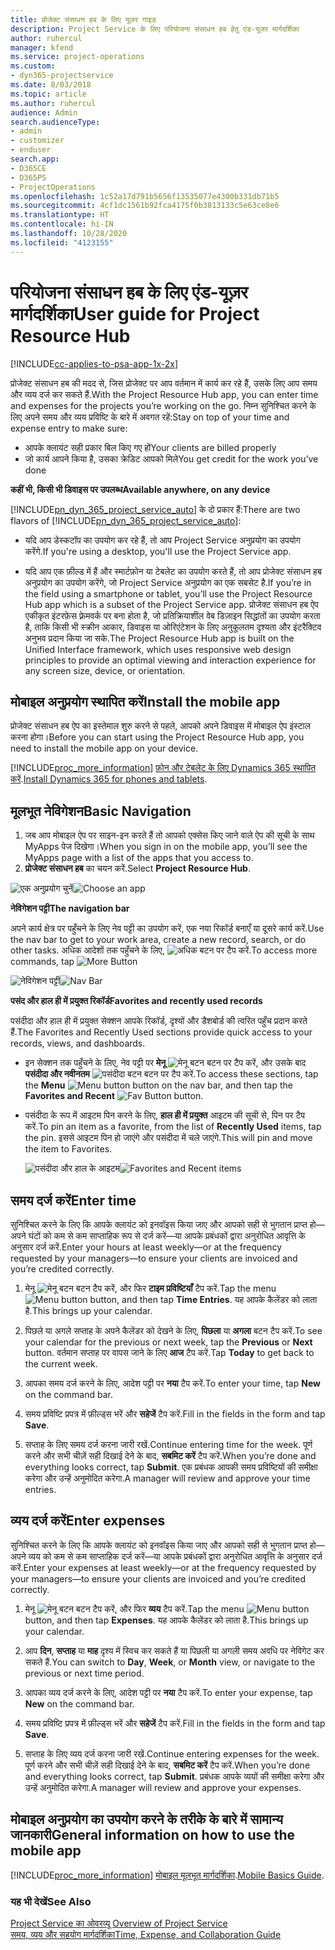 ```yaml
---
title: प्रोजेक्ट संसाधन हब के लिए यूज़र गाइड
description: Project Service के लिए परियोजना संसाधन हब हेतु एंड-यूज़र मार्गदर्शिका
author: ruhercul
manager: kfend
ms.service: project-operations
ms.custom:
- dyn365-projectservice
ms.date: 8/03/2018
ms.topic: article
ms.author: ruhercul
audience: Admin
search.audienceType:
- admin
- customizer
- enduser
search.app:
- D365CE
- D365PS
- ProjectOperations
ms.openlocfilehash: 1c52a17d791b5656f13535077e4300b331db71b5
ms.sourcegitcommit: 4cf1dc1561b92fca4175f0b3813133c5e63ce8e6
ms.translationtype: HT
ms.contentlocale: hi-IN
ms.lasthandoff: 10/28/2020
ms.locfileid: "4123155"
---
```

# <a name="user-guide-for-project-resource-hub"></a><span data-ttu-id="93442-103">परियोजना संसाधन हब के लिए एंड-यूज़र मार्गदर्शिका</span><span class="sxs-lookup"><span data-stu-id="93442-103">User guide for Project Resource Hub</span></span>

[!INCLUDE[cc-applies-to-psa-app-1x-2x](../includes/cc-applies-to-psa-app-1x-2x.md)]

<span data-ttu-id="93442-104">प्रोजेक्ट संसाधन हब की मदद से, जिस प्रोजेक्‍ट पर आप वर्तमान में कार्य कर रहे हैं, उसके लिए आप समय और व्यय दर्ज कर सकते हैं.</span><span class="sxs-lookup"><span data-stu-id="93442-104">With the Project Resource Hub app, you can enter time and expenses for the projects you’re working on the go.</span></span> <span data-ttu-id="93442-105">निम्न सुनिश्चित करने के लिए अपने समय और व्यय प्रविष्टि के बारे में अवगत रहें:</span><span class="sxs-lookup"><span data-stu-id="93442-105">Stay on top of your time and expense entry to make sure:</span></span>

- <span data-ttu-id="93442-106">आपके क्लायंट सही प्रकार बिल किए गए हों</span><span class="sxs-lookup"><span data-stu-id="93442-106">Your clients are billed properly</span></span>
- <span data-ttu-id="93442-107">जो कार्य आपने किया है, उसका क्रेडिट आपको मिले</span><span class="sxs-lookup"><span data-stu-id="93442-107">You get credit for the work you’ve done</span></span>

<span data-ttu-id="93442-108">**कहीं भी, किसी भी डिवाइस पर उपलब्ध**</span><span class="sxs-lookup"><span data-stu-id="93442-108">**Available anywhere, on any device**</span></span>

<span data-ttu-id="93442-109">[!INCLUDE[pn_dyn_365_project_service_auto](../includes/pn-dyn-365-project-service-auto.md)] के दो प्रकार हैं:</span><span class="sxs-lookup"><span data-stu-id="93442-109">There are two flavors of [!INCLUDE[pn_dyn_365_project_service_auto](../includes/pn-dyn-365-project-service-auto.md)]:</span></span> 

- <span data-ttu-id="93442-110">यदि आप डेस्कटॉप का उपयोग कर रहे हैं, तो आप Project Service अनुप्रयोग का उपयोग करेंगे.</span><span class="sxs-lookup"><span data-stu-id="93442-110">If you're using a desktop, you'll use the Project Service app.</span></span> 

- <span data-ttu-id="93442-111">यदि आप एक फ़ील्‍ड में हैं और स्मार्टफ़ोन या टेबलेट का उपयोग करते हैं, तो आप प्रोजेक्‍ट संसाधन हब अनुप्रयोग का उपयोग करेंगे, जो Project Service अनुप्रयोग का एक सबसेट है.</span><span class="sxs-lookup"><span data-stu-id="93442-111">If you’re in the field using a smartphone or tablet, you’ll use the Project Resource Hub app which is a subset of the Project Service  app.</span></span> <span data-ttu-id="93442-112">प्रोजेक्‍ट संसाधन हब ऐप एकीकृत इंटरफ़ेस फ़्रेमवर्क पर बना होता है, जो प्रतिक्रियाशील वेब डिज़ाइन सिद्धांतों का उपयोग करता है, ताकि किसी भी स्क्रीन आकार, डिवाइस या ओरिएंटेशन के लिए अनुकूलतम दृश्यता और इंटरैक्टिव अनुभव प्रदान किया जा सके.</span><span class="sxs-lookup"><span data-stu-id="93442-112">The Project Resource Hub app is built on the Unified Interface framework, which uses responsive web design principles to provide an optimal viewing and interaction experience for any screen size, device, or orientation.</span></span> 


## <a name="install-the-mobile-app"></a><span data-ttu-id="93442-113">मोबाइल अनुप्रयोग स्थापित करें</span><span class="sxs-lookup"><span data-stu-id="93442-113">Install the mobile app</span></span>
<span data-ttu-id="93442-114">प्रोजेक्ट संसाधन हब ऐप का इस्तेमाल शुरु करने से पहले, आपको अपने डिवाइस में मोबाइल ऐप इंस्टाल करना होगा।</span><span class="sxs-lookup"><span data-stu-id="93442-114">Before you can start using the Project Resource Hub app, you need to install the mobile app on your device.</span></span> 

[!INCLUDE[proc_more_information](../includes/proc-more-information.md)] <span data-ttu-id="93442-115">[फ़ोन और टेबलेट के लिए Dynamics 365 स्‍थापित करें](https://docs.microsoft.com/dynamics365/mobile-app/install-dynamics-365-for-phones-and-tablets).</span><span class="sxs-lookup"><span data-stu-id="93442-115">[Install Dynamics 365 for phones and tablets](https://docs.microsoft.com/dynamics365/mobile-app/install-dynamics-365-for-phones-and-tablets).</span></span>

## <a name="basic-navigation"></a><span data-ttu-id="93442-116">मूलभूत नेविगेशन</span><span class="sxs-lookup"><span data-stu-id="93442-116">Basic Navigation</span></span>
1.  <span data-ttu-id="93442-117">जब आप मोबाइल ऐप पर साइन-इन करते हैं तो आपको एक्सेस किए जाने वाले ऐप की सूची के साथ MyApps पेज दिखेगा।</span><span class="sxs-lookup"><span data-stu-id="93442-117">When you sign in on the mobile app, you’ll see the MyApps page with a list of the apps that you access to.</span></span> 
2.  <span data-ttu-id="93442-118">**प्रोजेक्‍ट संसाधन हब** का चयन करें.</span><span class="sxs-lookup"><span data-stu-id="93442-118">Select **Project Resource Hub**.</span></span>

<span data-ttu-id="93442-119">![एक अनुप्रयोग चुनें](media/chooseApp_1.png "एक अनुप्रयोग चुनें")</span><span class="sxs-lookup"><span data-stu-id="93442-119">![Choose an app](media/chooseApp_1.png "Choose an app")</span></span>

<span data-ttu-id="93442-120">**नेविगेशन पट्टी**</span><span class="sxs-lookup"><span data-stu-id="93442-120">**The navigation bar**</span></span>

<span data-ttu-id="93442-121">अपने कार्य क्षेत्र पर पहुँचने के लिए नेव पट्टी का उपयोग करें, एक नया रिकॉर्ड बनाएँ या दूसरे कार्य करें.</span><span class="sxs-lookup"><span data-stu-id="93442-121">Use the nav bar to get to your work area, create a new record, search, or do other tasks.</span></span> <span data-ttu-id="93442-122">अधिक आदेशों तक पहुँचने के लिए, ![अधिक बटन](media/MoreButton.png "अधिक बटन") पर टैप करें.</span><span class="sxs-lookup"><span data-stu-id="93442-122">To access more commands, tap ![More Button](media/MoreButton.png "More Button")</span></span>

<span data-ttu-id="93442-123">![नेविगेशन पट्टी](media/NavBar_2.png "नेविगेशन पट्टी")</span><span class="sxs-lookup"><span data-stu-id="93442-123">![Nav Bar](media/NavBar_2.png "Nav Bar")</span></span>

<span data-ttu-id="93442-124">**पसंद और हाल ही में प्रयुक्त रिकॉर्ड**</span><span class="sxs-lookup"><span data-stu-id="93442-124">**Favorites and recently used records**</span></span>

<span data-ttu-id="93442-125">पसंदीदा और हाल ही में प्रयुक्त सेक्शन आपके रिकॉर्ड, दृश्यों और डैशबोर्ड की त्वरित पहुँच प्रदान करते हैं.</span><span class="sxs-lookup"><span data-stu-id="93442-125">The Favorites and Recently Used sections provide quick access to your records, views, and dashboards.</span></span> 

- <span data-ttu-id="93442-126">इन सेक्शन तक पहुँचने के लिए, नेव पट्टी पर **मेनू** ![मेनू बटन](media/MenuButton.png "मेनू बटन") बटन पर टैप करें, और उसके बाद **पसंदीदा और नवीनतम** ![पसंदीदा बटन](media/FavButton.png "पसंदीदा बटन") बटन पर टैप करें.</span><span class="sxs-lookup"><span data-stu-id="93442-126">To access these sections, tap the **Menu** ![Menu button](media/MenuButton.png "Menu button") button on the nav bar, and then tap the **Favorites and Recent** ![Fav Button](media/FavButton.png "Fav Button") button.</span></span>

- <span data-ttu-id="93442-127">पसंदीदा के रूप में आइटम पिन करने के लिए, **हाल ही में प्रयुक्त** आइटम की सूची से, पिन पर टैप करें.</span><span class="sxs-lookup"><span data-stu-id="93442-127">To pin an item as a favorite, from the list of **Recently Used** items, tap the pin.</span></span> <span data-ttu-id="93442-128">इससे आइटम पिन हो जाएंगे और पसंदीदा में चले जाएंगे.</span><span class="sxs-lookup"><span data-stu-id="93442-128">This will pin and move the item to Favorites.</span></span>

  <span data-ttu-id="93442-129">![पसंदीदा और हाल के आइटम](media/Favs_3.png "पसंदीदा और हाल के आइटम")</span><span class="sxs-lookup"><span data-stu-id="93442-129">![Favorites and Recent items](media/Favs_3.png "Favorites and Recent items")</span></span>
 
## <a name="enter-time"></a><span data-ttu-id="93442-130">समय दर्ज करें</span><span class="sxs-lookup"><span data-stu-id="93442-130">Enter time</span></span>
<span data-ttu-id="93442-131">सुनिश्चित करने के लिए कि आपके क्लायंट को इनवॉइस किया जाए और आपको सही से भुगतान प्राप्त हो—अपने घंटों को कम से कम साप्ताहिक रूप से दर्ज करें—या आपके प्रबंधकों द्वारा अनुरोधित आवृत्ति के अनुसार दर्ज करें.</span><span class="sxs-lookup"><span data-stu-id="93442-131">Enter your hours at least weekly—or at the frequency requested by your managers—to ensure your clients are invoiced and you’re credited correctly.</span></span>

1. <span data-ttu-id="93442-132">मेनू ![मेनू बटन](media/MenuButton.png "मेनू बटन") बटन टैप करें, और फिर **टाइम प्रविष्टियाँ** टैप करें.</span><span class="sxs-lookup"><span data-stu-id="93442-132">Tap the menu ![Menu button](media/MenuButton.png "Menu button") button, and then tap **Time Entries**.</span></span> <span data-ttu-id="93442-133">यह आपके कैलेंडर को लाता है.</span><span class="sxs-lookup"><span data-stu-id="93442-133">This brings up your calendar.</span></span>

2. <span data-ttu-id="93442-134">पिछले या अगले सप्ताह के अपने कैलेंडर को देखने के लिए, **पिछला** या **अगला** बटन टैप करें.</span><span class="sxs-lookup"><span data-stu-id="93442-134">To see your calendar for the previous or next week, tap the **Previous** or **Next** button.</span></span> <span data-ttu-id="93442-135">वर्तमान सप्ताह पर वापस जाने के लिए **आज** टैप करें.</span><span class="sxs-lookup"><span data-stu-id="93442-135">Tap **Today** to get back to the current week.</span></span>

3. <span data-ttu-id="93442-136">आपका समय दर्ज करने के लिए, आदेश पट्टी पर **नया** टैप करें.</span><span class="sxs-lookup"><span data-stu-id="93442-136">To enter your time, tap **New** on the command bar.</span></span> 

4. <span data-ttu-id="93442-137">समय प्रविष्टि प्रपत्र में फ़ील्ड्स भरें और **सहेजें** टैप करें.</span><span class="sxs-lookup"><span data-stu-id="93442-137">Fill in the fields in the form and tap **Save**.</span></span>

5. <span data-ttu-id="93442-138">सप्ताह के लिए समय दर्ज करना जारी रखें.</span><span class="sxs-lookup"><span data-stu-id="93442-138">Continue entering time for the week.</span></span> <span data-ttu-id="93442-139">पूर्ण करने और सभी चीज़ें सही दिखाई देने के बाद, **सबमिट करें** टैप करें.</span><span class="sxs-lookup"><span data-stu-id="93442-139">When you’re done and everything looks correct, tap **Submit**.</span></span> <span data-ttu-id="93442-140">एक प्रबंधक आपकी समय प्रविष्टियों की समीक्षा करेगा और उन्हें अनुमोदित करेगा.</span><span class="sxs-lookup"><span data-stu-id="93442-140">A manager will review and approve your time entries.</span></span>

## <a name="enter-expenses"></a><span data-ttu-id="93442-141">व्यय दर्ज करें</span><span class="sxs-lookup"><span data-stu-id="93442-141">Enter expenses</span></span> 
<span data-ttu-id="93442-142">सुनिश्चित करने के लिए कि आपके क्लायंट को इनवॉइस किया जाए और आपको सही से भुगतान प्राप्त हो—अपने व्यय को कम से कम साप्ताहिक दर्ज करें—या आपके प्रबंधकों द्वारा अनुरोधित आवृत्ति के अनुसार दर्ज करें.</span><span class="sxs-lookup"><span data-stu-id="93442-142">Enter your expenses at least weekly—or at the frequency requested by your managers—to ensure your clients are invoiced and you’re credited correctly.</span></span>

1. <span data-ttu-id="93442-143">मेनू ![मेनू बटन](media/MenuButton.png "मेनू बटन") बटन टैप करें, और फिर **व्‍यय** टैप करें.</span><span class="sxs-lookup"><span data-stu-id="93442-143">Tap the menu ![Menu button](media/MenuButton.png "Menu button") button, and then tap **Expenses**.</span></span> <span data-ttu-id="93442-144">यह आपके कैलेंडर को लाता है.</span><span class="sxs-lookup"><span data-stu-id="93442-144">This brings up your calendar.</span></span>

2. <span data-ttu-id="93442-145">आप **दिन**, **सप्ताह** या **माह** दृश्य में स्विच कर सकते हैं या पिछली या अगली समय अवधि पर नेविगेट कर सकते हैं.</span><span class="sxs-lookup"><span data-stu-id="93442-145">You can switch to **Day**, **Week**, or **Month** view, or navigate to the previous or next time period.</span></span> 

3. <span data-ttu-id="93442-146">आपका व्‍यय दर्ज करने के लिए, आदेश पट्टी पर **नया** टैप करें.</span><span class="sxs-lookup"><span data-stu-id="93442-146">To enter your expense, tap **New** on the command bar.</span></span> 

4. <span data-ttu-id="93442-147">समय प्रविष्टि प्रपत्र में फ़ील्ड्स भरें और **सहेजें** टैप करें.</span><span class="sxs-lookup"><span data-stu-id="93442-147">Fill in the fields in the form and tap **Save**.</span></span>

5. <span data-ttu-id="93442-148">सप्ताह के लिए व्यय दर्ज करना जारी रखें.</span><span class="sxs-lookup"><span data-stu-id="93442-148">Continue entering expenses for the week.</span></span> <span data-ttu-id="93442-149">पूर्ण करने और सभी चीज़ें सही दिखाई देने के बाद, **सबमिट करें** टैप करें.</span><span class="sxs-lookup"><span data-stu-id="93442-149">When you’re done and everything looks correct, tap **Submit**.</span></span> <span data-ttu-id="93442-150">प्रबंधक आपके व्ययों की समीक्षा करेगा और उन्हें अनुमोदित करेगा.</span><span class="sxs-lookup"><span data-stu-id="93442-150">A manager will review and approve your expenses.</span></span>

## <a name="general-information-on-how-to-use-the-mobile-app"></a><span data-ttu-id="93442-151">मोबाइल अनुप्रयोग का उपयोग करने के तरीके के बारे में सामान्य जानकारी</span><span class="sxs-lookup"><span data-stu-id="93442-151">General information on how to use the mobile app</span></span> 
[!INCLUDE[proc_more_information](../includes/proc-more-information.md)] <span data-ttu-id="93442-152">[मोबाइल मूलभूत मार्गदर्शिका](https://docs.microsoft.com/dynamics365/mobile-app/dynamics-365-phones-tablets-users-guide).</span><span class="sxs-lookup"><span data-stu-id="93442-152">[Mobile Basics Guide](https://docs.microsoft.com/dynamics365/mobile-app/dynamics-365-phones-tablets-users-guide).</span></span>

### <a name="see-also"></a><span data-ttu-id="93442-153">यह भी देखें</span><span class="sxs-lookup"><span data-stu-id="93442-153">See Also</span></span>  
 <span data-ttu-id="93442-154">[Project Service का ओवरव्यू](../psa/overview.md) </span><span class="sxs-lookup"><span data-stu-id="93442-154">[Overview of Project Service](../psa/overview.md) </span></span>  
 [<span data-ttu-id="93442-155">समय, व्यय और सहयोग मार्गदर्शिका</span><span class="sxs-lookup"><span data-stu-id="93442-155">Time, Expense, and Collaboration Guide</span></span>](../psa/time-expense-collaboration-guide.md)   
 
